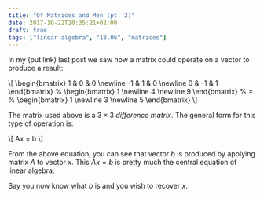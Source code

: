 ```yaml
---
title: "Of Matrices and Men (pt. 2)"
date: 2017-10-22T20:35:21+02:00
draft: true
tags: ["linear algebra", "18.06", "matrices"]
---
```


In my (put link) last post we saw how a matrix could operate on a vector to produce a result:

\\[ 
\begin{bmatrix}
  1 & 0 & 0 \newline
  -1 & 1 & 0 \newline
  0 & -1 & 1
 \end{bmatrix}
%
\\begin{bmatrix}
 1 \newline
 4 \newline
 9
\\end{bmatrix}
%
&#61;
%
\\begin{bmatrix}
1 \newline
3 \newline
5
\\end{bmatrix}
\\]

The matrix used above is a $3 \times 3$ _difference matrix_. The general form for this type of operation is:

\\[
Ax = b
\\]

From the above equation, you can see that vector $b$ is produced by applying matrix $A$ to vector $x$. This $Ax = b$ is pretty much the central equation of linear algebra.

Say you now know what $b$ is and you wish to recover $x$. 
